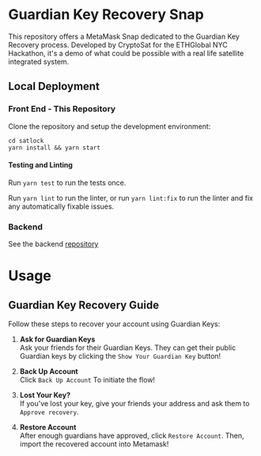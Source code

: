 # Guardian Key Recovery Snap

This repository offers a MetaMask Snap dedicated to the Guardian Key Recovery process. Developed by CryptoSat for the ETHGlobal NYC Hackathon, it's a demo of what could be possible with a real life satellite integrated system.

## Local Deployment
### Front End - This Repository
Clone the repository and setup the development environment:

```shell
cd satlock
yarn install && yarn start
```

####  Testing and Linting

Run `yarn test` to run the tests once.

Run `yarn lint` to run the linter, or run `yarn lint:fix` to run the linter and fix any automatically fixable issues.

### Backend 
See the backend [repository](https://github.com/cryptosat/satlock_api)

# Usage 
## Guardian Key Recovery Guide

Follow these steps to recover your account using Guardian Keys:

1. **Ask for Guardian Keys**  
   Ask your friends for their Guardian Keys. They can get their public Guardian keys by clicking the `Show Your Guardian Key` button!

2. **Back Up Account**  
   Click `Back Up Account` To initiate the flow!

3. **Lost Your Key?**  
   If you've lost your key, give your friends your address and ask them to `Approve recovery`.

4. **Restore Account**  
   After enough guardians have approved, click `Restore Account`. Then, import the recovered account into Metamask!

